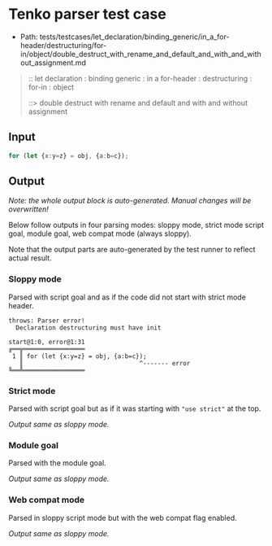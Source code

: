 # Tenko parser test case

- Path: tests/testcases/let_declaration/binding_generic/in_a_for-header/destructuring/for-in/object/double_destruct_with_rename_and_default_and_with_and_without_assignment.md

> :: let declaration : binding generic : in a for-header : destructuring : for-in : object
>
> ::> double destruct with rename and default and with and without assignment

## Input

`````js
for (let {x:y=z} = obj, {a:b=c});
`````

## Output

_Note: the whole output block is auto-generated. Manual changes will be overwritten!_

Below follow outputs in four parsing modes: sloppy mode, strict mode script goal, module goal, web compat mode (always sloppy).

Note that the output parts are auto-generated by the test runner to reflect actual result.

### Sloppy mode

Parsed with script goal and as if the code did not start with strict mode header.

`````
throws: Parser error!
  Declaration destructuring must have init

start@1:0, error@1:31
╔══╦═════════════════
 1 ║ for (let {x:y=z} = obj, {a:b=c});
   ║                                ^------- error
╚══╩═════════════════

`````

### Strict mode

Parsed with script goal but as if it was starting with `"use strict"` at the top.

_Output same as sloppy mode._

### Module goal

Parsed with the module goal.

_Output same as sloppy mode._

### Web compat mode

Parsed in sloppy script mode but with the web compat flag enabled.

_Output same as sloppy mode._
